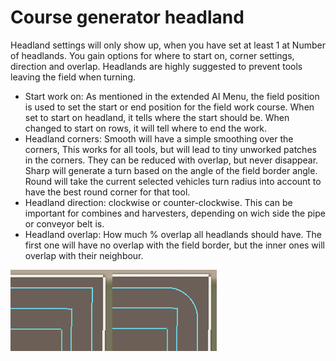 # Course generator headland


Headland settings will only show up, when you have set at least 1 at Number of headlands.
You gain options for where to start on, corner settings, direction and overlap.
Headlands are highly suggested to prevent tools leaving the field when turning.



- Start work on: As mentioned in the extended AI Menu, the field position is used to set the start or end position for the field work course.
When set to start on headland, it tells where the start should be. When changed to start on rows, it will tell where to end the work.
- Headland corners: Smooth will have a simple smoothing over the corners, This works for all tools, but will lead to tiny unworked patches in the corners.
They can be reduced with overlap, but never disappear. Sharp will generate a turn based on the angle of the field border angle.
Round will take the current selected vehicles turn radius into account to have the best round corner for that tool.
- Headland direction: clockwise or counter-clockwise. This can be important for combines and harvesters, depending on wich side the pipe or conveyor belt is.
- Headland overlap: How much % overlap all headlands should have. The first one will have no overlap with the field border, but the inner ones will overlap with their neighbour.


![Image](/translation_data/sharproundcorner_0_0_330_130.png)

